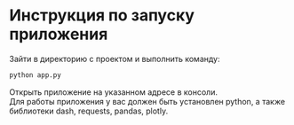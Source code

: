 # Инструкция по запуску приложения

Зайти в директорию с проектом и выполнить команду:  
```bash
python app.py
```
Открыть приложение на указанном адресе в консоли.  
Для работы приложения у вас должен быть установлен python, а также библиотеки dash, requests, pandas, plotly.
